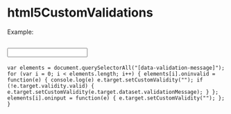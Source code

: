 # html5CustomValidations

Example:

## <input type="text" name="name" id="name" required data-validation-message="Custom Validation Message">

`
var elements = document.querySelectorAll("[data-validation-message]");
for (var i = 0; i < elements.length; i++) {
    elements[i].oninvalid = function(e) {
        console.log(e)
        e.target.setCustomValidity("");
        if (!e.target.validity.valid) {
            e.target.setCustomValidity(e.target.dataset.validationMessage);
        }
    };
    elements[i].oninput = function(e) {
        e.target.setCustomValidity("");
    };
}
`
